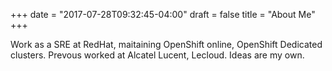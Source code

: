 +++
date = "2017-07-28T09:32:45-04:00"
draft = false
title = "About Me"
+++

  Work as a SRE at RedHat, maitaining OpenShift online, OpenShift Dedicated clusters. Prevous worked at Alcatel Lucent, Lecloud. Ideas are my own.
